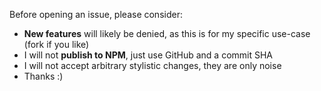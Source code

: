 
Before opening an issue, please consider:

- __New features__ will likely be denied, as this is for my specific use-case (fork if you like)
- I will not __publish to NPM__, just use GitHub and a commit SHA
- I will not accept arbitrary stylistic changes, they are only noise
- Thanks :)

